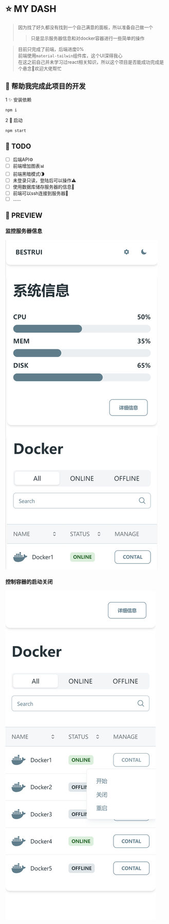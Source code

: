 # ⭐ MY DASH 

> 因为找了好久都没有找到一个自己满意的面板，所以准备自己做一个 
>> 只是显示服务器信息和对docker容器进行一些简单的操作

> 目前只完成了前端，后端进度0%   
> 前端使用`material-tailwin`组件库，这个UI深得我心  
> 在这之前自己并未学习过react相关知识，所以这个项目是否能成功完成是个悬念🙏欢迎大佬帮忙


## 🎈 帮助我完成此项目的开发 
 
1 ✨ 安装依赖  

```
npm i
```
2 🎉 启动   
 ```
 npm start
 ```
## 🔧 TODO    
- [ ] 后端API⚙️
- [ ] 前端增加图表📊
- [ ] 前端黑暗模式🌗
- [ ] 未登录只读，登陆后可以操作⚠️
- [ ] 使用数据库储存服务器的信息👀
- [ ] 前端可以ssh连接到服务器🚫
- [ ] ......
## 🎊 PREVIEW
       

### 监控服务器信息
<img src="./preview/01.png"  />     

### 控制容器的启动关闭   

<img src="./preview/02.png" />
